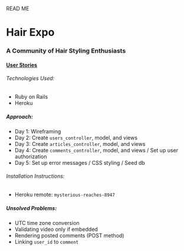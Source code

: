 READ ME
# Hair Expo
### A Community of Hair Styling Enthusiasts

#### [User Stories](/Users/BDep/WDI/hair_xpo/users_stories.md)

###### Technologies Used:
- Ruby on Rails
- Heroku

##### Approach:
- Day 1: Wireframing
- Day 2: Create `users_controller`, model, and views
- Day 3: Create `articles_controller`, model, and views
- Day 4: Create `comments_controller`, model, and views / Set up user authorization
- Day 5: Set up error messages / CSS styling / Seed db

###### Installation Instructions:
- Heroku remote: `mysterious-reaches-8947`

##### Unsolved Problems:
- UTC time zone conversion
- Validating video only if embedded
- Rendering posted comments (POST method)
- Linking `user_id` to `comment`

<!-- == README

This README would normally document whatever steps are necessary to get the
application up and running.

Things you may want to cover:

* Ruby version

* System dependencies

* Configuration

* Database creation

* Database initialization

* How to run the test suite

* Services (job queues, cache servers, search engines, etc.)

* Deployment instructions

* ...


Please feel free to use a different markup language if you do not plan to run
<tt>rake doc:app</tt>.  -->
